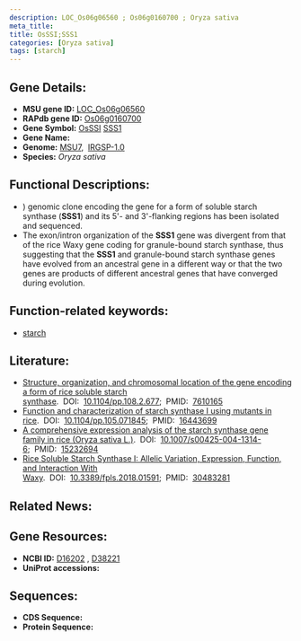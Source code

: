```yaml
---
description: LOC_Os06g06560 ; Os06g0160700 ; Oryza sativa
meta_title:
title: OsSSI;SSS1
categories: [Oryza sativa]
tags: [starch]
---
```


## Gene Details:
- **MSU gene ID:** [LOC_Os06g06560](http://rice.uga.edu/cgi-bin/ORF_infopage.cgi?orf=LOC_Os06g06560)  
- **RAPdb gene ID:** [Os06g0160700](https://rapdb.dna.affrc.go.jp/locus/?name=Os06g0160700)  
- **Gene Symbol:** <u>OsSSI</u>&nbsp;<u>SSS1</u>
- **Gene Name:**
- **Genome:**  [MSU7](http://rice.uga.edu/),&nbsp;&nbsp;[IRGSP-1.0](https://rapdb.dna.affrc.go.jp/download/irgsp1.html)
- **Species:** *Oryza sativa*

## Functional Descriptions:
   - ) genomic clone encoding the gene for a form of soluble starch synthase (**SSS1**) and its 5'- and 3'-flanking regions has been isolated and sequenced.
   - The exon/intron organization of the **SSS1** gene was divergent from that of the rice Waxy gene coding for granule-bound starch synthase, thus suggesting that the **SSS1** and granule-bound starch synthase genes have evolved from an ancestral gene in a different way or that the two genes are products of different ancestral genes that have converged during evolution.

## Function-related keywords:
   - [starch](/tags/starch/)

## Literature:
   - [Structure, organization, and chromosomal location of the gene encoding a form of rice soluble starch synthase](https://www.doi.org/10.1104/pp.108.2.677).&nbsp;&nbsp;DOI:&nbsp;&nbsp;[10.1104/pp.108.2.677](https://www.doi.org/10.1104/pp.108.2.677);&nbsp;&nbsp;PMID:&nbsp;&nbsp;[7610165](https://pubmed.ncbi.nlm.nih.gov/7610165/)
   - [Function and characterization of starch synthase I using mutants in rice](https://www.doi.org/10.1104/pp.105.071845).&nbsp;&nbsp;DOI:&nbsp;&nbsp;[10.1104/pp.105.071845](https://www.doi.org/10.1104/pp.105.071845);&nbsp;&nbsp;PMID:&nbsp;&nbsp;[16443699](https://pubmed.ncbi.nlm.nih.gov/16443699/)
   - [A comprehensive expression analysis of the starch synthase gene family in rice (Oryza sativa L.)](https://www.doi.org/10.1007/s00425-004-1314-6).&nbsp;&nbsp;DOI:&nbsp;&nbsp;[10.1007/s00425-004-1314-6](https://www.doi.org/10.1007/s00425-004-1314-6);&nbsp;&nbsp;PMID:&nbsp;&nbsp;[15232694](https://pubmed.ncbi.nlm.nih.gov/15232694/)
   - [Rice Soluble Starch Synthase I: Allelic Variation, Expression, Function, and Interaction With Waxy](https://www.doi.org/10.3389/fpls.2018.01591).&nbsp;&nbsp;DOI:&nbsp;&nbsp;[10.3389/fpls.2018.01591](https://www.doi.org/10.3389/fpls.2018.01591);&nbsp;&nbsp;PMID:&nbsp;&nbsp;[30483281](https://pubmed.ncbi.nlm.nih.gov/30483281/)

## Related News:

## Gene Resources:
- **NCBI ID:**  [D16202](http://www.ncbi.nlm.nih.gov/nuccore/D16202)&nbsp;,&nbsp;[D38221](http://www.ncbi.nlm.nih.gov/nuccore/D38221)
- **UniProt accessions:** [](https://www.uniprot.org/uniprotkb//entry)

## Sequences:
- **CDS Sequence:**
- **Protein Sequence:**
